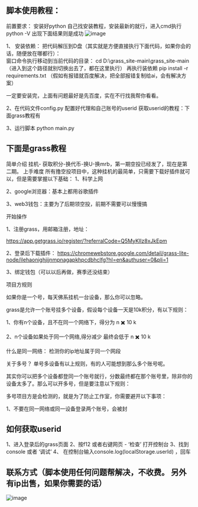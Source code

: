 脚本使用教程：
-----------------------------------------------------------
前置要求： 安装好python
自己找安装教程，安装最新的就行，进入cmd执行 python -V 出现下面结果则是成功
![image](https://github.com/user-attachments/assets/d62a9b0e-6d6f-4a01-8ead-0b3995e65c4c)


1、 安装依赖：
  把代码解压到D盘（其实就是方便直接执行下面代码，如果你会的话，随便放在哪都行）：  
  窗口命令执行移动到当前代码的目录：
  cd D:\grass_site-main\grass_site-main  （进入到这个路径就别切换出去了，都在这里执行）
  再执行装依赖
  pip install -r requirements.txt （假如有报错就百度解决，把全部报错复制给ai，会有解决方案）

一定要安装完，上面有问题最好是先百度，实在不行找我帮你看看。

2、在代码文件config.py 配置好代理和自己账号的userid 
  获取userid的教程：下面grass教程有

3、运行脚本
  python main.py


下面是grass教程
-------------------------------------------------------------------------------------------------------------
简单介绍
挂机- 获取积分-换代币-换U-换mrb，第一期空投已经发了，现在是第二期。
上手难度
所有撸空投项目中，这种挂机的最简单，只需要下载好插件就可以，但是需要掌握以下基础：
1、科学上网

2、google浏览器：基本上都用谷歌插件

3、web3钱包：主要为了后期领空投，前期不需要可以慢慢搞

开始操作

1、注册grass，用邮箱注册，地址：

https://app.getgrass.io/register/?referralCode=Q5MyKlIz8xJkEpm

2、登录后下载插件： 
https://chromewebstore.google.com/detail/grass-lite-node/ilehaonighjijnmpnagapkhpcdbhclfg?hl=en&authuser=0&pli=1


3、绑定钱包（可以以后再做，赛季还没结束）

项目方规则

如果你是一个号，每天佛系挂机一台设备，那么你可以忽略。

grass是允许一个账号挂多个设备，假设每个设备一天是10k积分，有以下规则：

1、你有n个设备，且不在同一个网络下，得分为 n ✖️ 10 k

2、n个设备如果处于同一个网络,得分减少 最终会低于 n ✖️ 10 k

什么是同一网络： 检测你的ip地址属于同一个网段

关于多号？ 单号多设备有以上规则，有的人可能想到那么多个账号呢。

其实你可以把多个设备都登同一个账号就行，分数最终都在那个账号里，除非你的设备太多了。那么可以开多号，但是要注意以下规则：

多号项目方是会检测的，就是为了防止工作室，你需要避开以下事项：

1、不要在同一网络或同一设备登录两个账号，会被封

如何获取userid
-------------------------------------------------------------------
1、进入登录后的grass页面
2、按f12 或者右键网页 - ‘检查’ 打开控制台
3、找到console 或者 ‘调试’
4、 在控制台输入console.log(localStorage.userId) ，回车

联系方式（脚本使用任何问题帮解决，不收费。  另外有ip出售，如果你需要的话）
---------------
![image](https://github.com/user-attachments/assets/54940b97-21fd-43c1-bb02-d46d908dd983)


